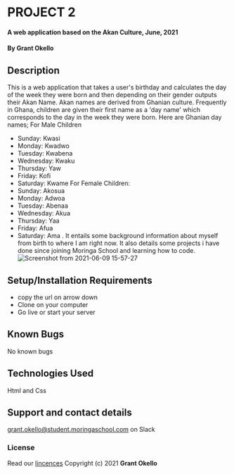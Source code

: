 # PROJECT 2
#### A web application based on the Akan Culture, June, 2021
#### By **Grant Okello**
## Description
This is a web application that takes a user's birthday and calculates the day of the week they were born and then depending on their gender outputs their Akan Name.
Akan names are derived from Ghanian culture.
Frequently in Ghana, children are given their first name as a 'day name' which corresponds to the day in the week they were born. 
Here are Ghanian day names;
For Male Children
- Sunday: Kwasi
- Monday: Kwadwo
- Tuesday: Kwabena
- Wednesday: Kwaku
- Thursday:  Yaw
- Friday: Kofi
- Saturday: Kwame
For Female Children:
- Sunday: Akosua
- Monday: Adwoa
- Tuesday: Abenaa
- Wednesday: Akua
- Thursday:  Yaa
- Friday: Afua
- Saturday: Ama
. It entails some background information about myself from birth to where I am right now. It also details some projects i have done since joining Moringa School and learning how to code.
![Screenshot from 2021-06-09 15-57-27](https://user-images.githubusercontent.com/85164123/121359082-cf1d7600-c93b-11eb-94a2-44d9fc0caec9.png)
## Setup/Installation Requirements
- copy the url on arrow down
- Clone on your computer
- Go live or start your server
## Known Bugs
No known bugs
## Technologies Used
Html and Css
## Support and contact details
grant.okello@student.moringaschool.com on Slack 
### License
Read our [lincences](./Lincense)
Copyright (c) 2021 **Grant Okello**
